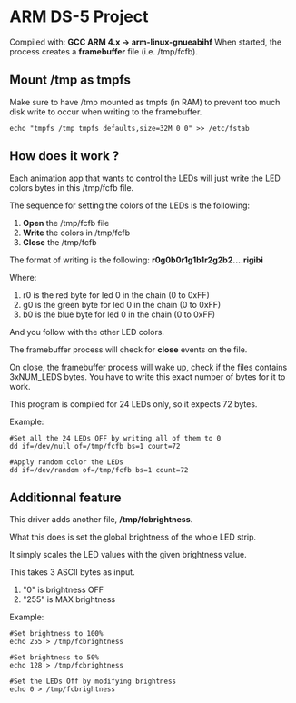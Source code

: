 # ARM DS-5 Project
Compiled with:
**GCC ARM 4.x -> arm-linux-gnueabihf**
When started, the process creates a **framebuffer** file (i.e. /tmp/fcfb).

## Mount /tmp as tmpfs
Make sure to have /tmp mounted as tmpfs (in RAM) to prevent too much disk write to occur when writing to the framebuffer.
```
echo "tmpfs /tmp tmpfs defaults,size=32M 0 0" >> /etc/fstab
```

## How does it work ?
Each animation app that wants to control the LEDs will just write the LED colors bytes in this /tmp/fcfb file.

The sequence for setting the colors of the LEDs is the following:
1. **Open** the /tmp/fcfb file
2. **Write** the colors in /tmp/fcfb
3. **Close** the /tmp/fcfb

The format of writing is the following:
**r0g0b0r1g1b1r2g2b2....rigibi**

Where:
1. r0 is the red byte for led 0 in the chain (0 to 0xFF)
1. g0 is the green byte for led 0 in the chain (0 to 0xFF)
1. b0 is the blue byte for led 0 in the chain (0 to 0xFF)

And you follow with the other LED colors.

The framebuffer process will check for **close** events on the file.

On close, the framebuffer process will wake up, check if the files contains 3xNUM_LEDS bytes. 
You have to write this exact number of bytes for it to work.

This program is compiled for 24 LEDs only, so it expects 72 bytes.

Example:
```
#Set all the 24 LEDs OFF by writing all of them to 0
dd if=/dev/null of=/tmp/fcfb bs=1 count=72

#Apply random color the LEDs
dd if=/dev/random of=/tmp/fcfb bs=1 count=72
```

## Additionnal feature
This driver adds another file, **/tmp/fcbrightness**.

What this does is set the global brightness of the whole LED strip.

It simply scales the LED values with the given brightness value.

This takes 3 ASCII bytes as input. 

1. "0" is brightness OFF 
2. "255" is MAX brightness

Example:
```
#Set brightness to 100%
echo 255 > /tmp/fcbrightness

#Set brightness to 50%
echo 128 > /tmp/fcbrightness

#Set the LEDs Off by modifying brightness
echo 0 > /tmp/fcbrightness
```



